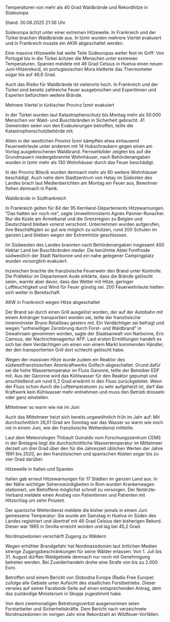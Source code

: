 
Temperaturen von mehr als 40 Grad
Waldbrände und Rekordhitze in Südeuropa


Stand: 30.06.2025 21:36 Uhr


Südeuropa ächzt unter einer extremen Hitzewelle. In Frankreich und der Türkei brachen Waldbrände aus. In Izmir wurden mehrere Viertel evakuiert und in Frankreich musste ein AKW abgeschaltet werden.



Eine massive Hitzewelle hat weite Teile Südeuropas weiter fest im Griff: Von Portugal bis in die Türkei ächzen die Menschen unter extremen Temperaturen. Spanien meldete mit 46 Grad Celsius in Huelva einen neuen Juni-Hitzerekord, im portugiesischen Mora kletterte das Thermometer sogar bis auf 46,6 Grad.


Auch das Risiko für Waldbrände ist vielerorts hoch. In Frankreich und der Türkei sind bereits zahlreiche Feuer ausgebrochen und Expertinnen und Experten befürchten weitere Brände.

Mehrere Viertel in türkischer Provinz İzmir evakuiert


In der Türkei wurden laut Katastrophenschutz bis Montag mehr als 50.000 Menschen vor Wald- und Buschbränden in Sicherheit gebracht. 41 Gemeinden seien von den Evakuierungen betroffen, teilte die Katastrophenschutzbehörde mit. 


Allein in der westlichen Provinz İzmir kämpften etwa eintausend Feuerwehrleute unter anderem mit 14 Hubschraubern gegen einen am Vortag ausgebrochenen Waldbrand. Fernsehbilder zeigten bis auf die Grundmauern niedergebrannte Wohnhäuser, nach Behördenangaben wurden in Izmir mehr als 130 Wohnhäuser durch das Feuer beschädigt.


In der Provinz Bilecik wurden demnach mehr als 60 weitere Wohnhäuser beschädigt. Auch nahe dem Stadtzentrum von Hatay im Südosten des Landes brach laut Medienberichten am Montag ein Feuer aus, Bewohner flohen demnach in Panik.

Waldbrände in Südfrankreich


In Frankreich gelten für 84 der 95 Kernland-Départements Hitzewarnungen. "Das hatten wir noch nie", sagte Umweltministerin Agnès Pannier-Runacher. Nur die Küste am Ärmelkanal und die Grenzregion zu Belgien und Deutschland bleiben vorerst verschont. Unternehmen wurden aufgerufen, ihre Beschäftigten so gut wie möglich zu schützen, rund 200 Schulen im ganzen Land blieben wegen der Extremhitze geschlossen.


Im Südwesten des Landes brannten nach Behördenangaben insgesamt 400 Hektar Land bei Buschbränden nieder. Die berühmte Abtei Fontfroide südwestlich der Stadt Narbonne und ein nahe gelegener Campingplatz wurden vorsorglich evakuiert.


Inzwischen brachte die französische Feuerwehr den Brand unter Kontrolle. Die Präfektur im Département Aude erklärte, dass die Brände gelöscht seien, warnte aber davor, dass das Wetter mit Hitze, geringer Luftfeuchtigkeit und Wind für Feuer günstig sei. 200 Feuerwehrleute hielten sich weiter in Bereitschaft.

AKW in Frankreich wegen Hitze abgeschaltet


Der Brand sei durch einen Grill ausgelöst worden, der auf der Autobahn mit einem Anhänger transportiert worden sei, teilte der französische Innenminister Bruno Retailleau gestern mit. Ein Verdächtiger sei befragt und wegen "unfreiwilliger Zerstörung durch Forst- und Waldbrand" in Gewahrsam genommen worden, sagte der Staatsanwalt von Narbonne, Eric Camous, der Nachrichtenagentur AFP. Laut ersten Ermittlungen handelt es sich bei dem Verdächtigen um einen von einem Markt kommenden Händler, der den transportierten Grill dort schlecht gelöscht habe. 


Wegen der massiven Hitze wurde zudem ein Reaktor des südwestfranzösischen Atomkraftwerks Golfech abgeschaltet. Grund dafür sei die hohe Wassertemperatur im Fluss Garonne, teilte der Betreiber EDF mit. Aus der Garonne wird das Kühlwasser für den Reaktor gepumpt und anschließend um rund 0,2 Grad erwärmt in den Fluss zurückgeleitet. Wenn der Fluss schon durch die Lufttemperaturen zu sehr aufgeheizt ist, darf das Kraftwerk kein Kühlwasser mehr entnehmen und muss den Betrieb drosseln oder ganz einstellen.

Mittelmeer so warm wie nie im Juni


Auch das Mittelmeer heizt sich bereits ungewöhnlich früh im Jahr auf: Mit durchschnittlich 26,01 Grad am Sonntag war das Wasser so warm wie noch nie in einem Juni, wie der französische Wetterdienst mitteilte.


Laut dem Meteorologen Thibault Guinaldo vom Forschungszentrum CEMS in der Bretagne liegt die durchschnittliche Wassertemperatur im Mittelmeer derzeit um drei Grad über den für die Jahreszeit üblichen Werten der Jahre 1991 bis 2020, an den französischen und spanischen Küsten sogar bis zu vier Grad darüber.

Hitzewelle in Italien und Spanien


Italien gab erneut Hitzewarnungen für 17 Städten im ganzen Land aus. In der Nähe wichtiger Sehenswürdigkeiten in Rom wurden Krankenwagen stationiert, um Betroffene möglichst schnell zu versorgen. Der Notärzte-Verband meldete einen Anstieg von Patientinnen und Patienten mit Hitzschlag um zehn Prozent.


Der spanische Wetterdienst meldete die bisher jemals in einem Juni gemessene Temperatur: Sie wurde am Samstag in Huelva im Süden des Landes registriert und übertraf mit 46 Grad Celsius den bisherigen Rekord. Dieser war 1965 in Sevilla erreicht worden und lag bei 45,2 Grad.

Nordmazedonien verschärft Zugang zu Wäldern


Wegen erhöhter Brandgefahr hat Nordmazedonien laut örtlichen Medien strenge Zugangsbeschränkungen für seine Wälder erlassen. Von 1. Juli bis 31. August dürften Waldgebiete demnach nur noch mit Genehmigung betreten werden. Bei Zuwiderhandeln drohe eine Strafe von bis zu 2.000 Euro.


Betroffen sind einem Bericht von Slobodna Evropa (Radio Free Europe) zufolge alle Gebiete unter Aufsicht des staatlichen Forstbetriebs. Dieser verwies auf seiner Facebook-Seite auf einen entsprechenden Antrag, dem das zuständige Ministerium in Skopje zugestimmt habe.


Von dem zweimonatigen Betretungsverbot ausgenommen seien Forstarbeiter und Sicherheitskräfte. Dem Bericht nach verzeichnete Nordmazedonien im vorigen Jahr eine Rekordzahl an Wildfeuer-Vorfällen.

